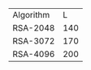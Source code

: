 <table>
<tr><td>Algorithm</td><td>L</td></tr>
<tr><td>RSA-2048</td><td>140</td></tr>
<tr><td>RSA-3072</td><td>170</td></tr>
<tr><td>RSA-4096</td><td>200</td></tr>
</table>

